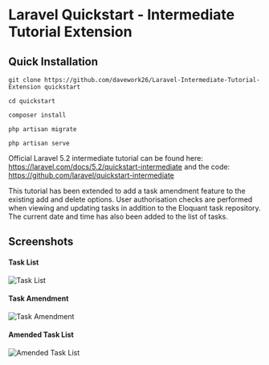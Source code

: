 # Laravel Quickstart - Intermediate Tutorial Extension

## Quick Installation

    git clone https://github.com/davework26/Laravel-Intermediate-Tutorial-Extension quickstart

    cd quickstart

    composer install

    php artisan migrate

    php artisan serve

Official Laravel 5.2 intermediate tutorial can be found here: https://laravel.com/docs/5.2/quickstart-intermediate and the code: https://github.com/laravel/quickstart-intermediate

This tutorial has been extended to add a task amendment feature to the existing add and delete options. 
User authorisation checks are performed when viewing and updating tasks in addition to the Eloquant task repository.
The current date and time has also been added to the list of tasks.

## Screenshots

#### Task List
![Task List](./../Screenshots/TaskList.JPG?raw=true "Task List")

#### Task Amendment
![Task Amendment](./../Screenshots/TaskAmend.JPG?raw=true "Task Amendment")

#### Amended Task List
![Amended Task List](./../Screenshots/TaskAmendedList.JPG?raw=true "Amended Task List")
